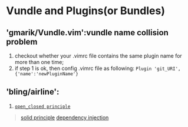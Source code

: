 # Vundle and Plugins(or Bundles)## 'gmarik/Vundle.vim':vundle name collision problem1.  checkout whether your .vimrc file contains the same plugin name for more than one time;2.  if step 1 is ok, then config .vimrc file as following:    `Plugin 'git_URI', {'name':'newPluginName'}`## 'bling/airline':1.  [`open_closed principle`](http://gitlab.alibaba-inc.com/tb/item-node)>   [solid principle](http://en.wikipedia.org/wiki/SOLID_\(object-oriented_design\))>   [dependency injection](http://en.wikipedia.org/wiki/Dependency_injection)